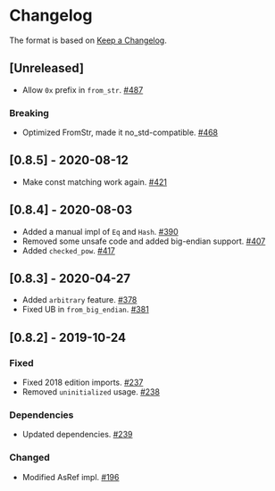 # Changelog

The format is based on [Keep a Changelog].

[Keep a Changelog]: http://keepachangelog.com/en/1.0.0/

## [Unreleased]
- Allow `0x` prefix in `from_str`. [#487](https://github.com/paritytech/parity-common/pull/487)
### Breaking
- Optimized FromStr, made it no_std-compatible. [#468](https://github.com/paritytech/parity-common/pull/468)

## [0.8.5] - 2020-08-12
- Make const matching work again. [#421](https://github.com/paritytech/parity-common/pull/421)

## [0.8.4] - 2020-08-03
- Added a manual impl of `Eq` and `Hash`. [#390](https://github.com/paritytech/parity-common/pull/390)
- Removed some unsafe code and added big-endian support. [#407](https://github.com/paritytech/parity-common/pull/407)
- Added `checked_pow`. [#417](https://github.com/paritytech/parity-common/pull/417)

## [0.8.3] - 2020-04-27
- Added `arbitrary` feature. [#378](https://github.com/paritytech/parity-common/pull/378)
- Fixed UB in `from_big_endian`. [#381](https://github.com/paritytech/parity-common/pull/381)

## [0.8.2] - 2019-10-24
### Fixed
- Fixed 2018 edition imports. [#237](https://github.com/paritytech/parity-common/pull/237)
- Removed `uninitialized` usage. [#238](https://github.com/paritytech/parity-common/pull/238)
### Dependencies
- Updated dependencies. [#239](https://github.com/paritytech/parity-common/pull/239)
### Changed
- Modified AsRef impl. [#196](https://github.com/paritytech/parity-common/pull/196)
